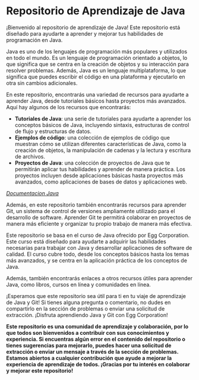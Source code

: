 # Repositorio de Aprendizaje de Java

¡Bienvenido al repositorio de aprendizaje de Java! Este repositorio está diseñado para ayudarte a aprender y mejorar tus habilidades de programación en Java.

Java es uno de los lenguajes de programación más populares y utilizados en todo el mundo. Es un lenguaje de programación orientado a objetos, lo que significa que se centra en la creación de objetos y su interacción para resolver problemas. Además, Java es un lenguaje multiplataforma, lo que significa que puedes escribir el código en una plataforma y ejecutarlo en otra sin cambios adicionales.

En este repositorio, encontrarás una variedad de recursos para ayudarte a aprender Java, desde tutoriales básicos hasta proyectos más avanzados. Aquí hay algunos de los recursos que encontrarás:

-   **Tutoriales de Java**: una serie de tutoriales para ayudarte a aprender los conceptos básicos de Java, incluyendo sintaxis, estructuras de control de flujo y estructuras de datos.
-   **Ejemplos de código**: una colección de ejemplos de código que muestran cómo se utilizan diferentes características de Java, como la creación de objetos, la manipulación de cadenas y la lectura y escritura de archivos.
-   **Proyectos de Java**: una colección de proyectos de Java que te permitirán aplicar tus habilidades y aprender de manera práctica. Los proyectos incluyen desde aplicaciones básicas hasta proyectos más avanzados, como aplicaciones de bases de datos y aplicaciones web.

[*Documentacion Java*](https://www.javatpoint.com/java-tutorial)

Además, en este repositorio también encontrarás recursos para aprender Git, un sistema de control de versiones ampliamente utilizado para el desarrollo de software. Aprender Git te permitirá colaborar en proyectos de manera más eficiente y organizar tu propio trabajo de manera más efectiva.

Este repositorio se basa en el curso de Java ofrecido por Egg Corporation. Este curso está diseñado para ayudarte a adquirir las habilidades necesarias para trabajar con Java y desarrollar aplicaciones de software de calidad. El curso cubre todo, desde los conceptos básicos hasta los temas más avanzados, y se centra en la aplicación práctica de los conceptos de Java.

Además, también encontrarás enlaces a otros recursos útiles para aprender Java, como libros, cursos en línea y comunidades en línea.

¡Esperamos que este repositorio sea útil para ti en tu viaje de aprendizaje de Java y Git! Si tienes alguna pregunta o comentario, no dudes en compartirlo en la sección de problemas o enviar una solicitud de extracción. ¡Disfruta aprendiendo Java y Git con Egg Corporation!

**Este repositorio es una comunidad de aprendizaje y colaboración, por lo que todos son bienvenidos a contribuir con sus conocimientos y experiencia. Si encuentras algún error en el contenido del repositorio o tienes sugerencias para mejorarlo, puedes hacer una solicitud de extracción o enviar un mensaje a través de la sección de problemas. Estamos abiertos a cualquier contribución que ayude a mejorar la experiencia de aprendizaje de todos. ¡Gracias por tu interés en colaborar y mejorar este repositorio!**